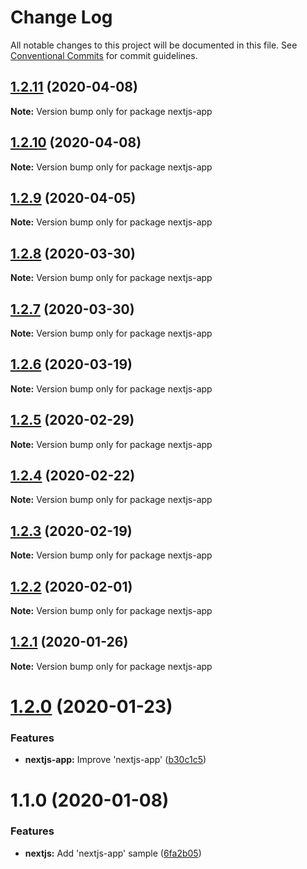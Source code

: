 # Change Log

All notable changes to this project will be documented in this file.
See [Conventional Commits](https://conventionalcommits.org) for commit guidelines.

## [1.2.11](https://github.com/panz3r/react-keycloak/compare/nextjs-app@1.2.10...nextjs-app@1.2.11) (2020-04-08)

**Note:** Version bump only for package nextjs-app





## [1.2.10](https://github.com/panz3r/react-keycloak/compare/nextjs-app@1.2.9...nextjs-app@1.2.10) (2020-04-08)

**Note:** Version bump only for package nextjs-app





## [1.2.9](https://github.com/panz3r/react-keycloak/compare/nextjs-app@1.2.8...nextjs-app@1.2.9) (2020-04-05)

**Note:** Version bump only for package nextjs-app





## [1.2.8](https://github.com/panz3r/react-keycloak/compare/nextjs-app@1.2.7...nextjs-app@1.2.8) (2020-03-30)

**Note:** Version bump only for package nextjs-app





## [1.2.7](https://github.com/panz3r/react-keycloak/compare/nextjs-app@1.2.6...nextjs-app@1.2.7) (2020-03-30)

**Note:** Version bump only for package nextjs-app





## [1.2.6](https://github.com/panz3r/react-keycloak/compare/nextjs-app@1.2.5...nextjs-app@1.2.6) (2020-03-19)

**Note:** Version bump only for package nextjs-app





## [1.2.5](https://github.com/panz3r/react-keycloak/compare/nextjs-app@1.2.4...nextjs-app@1.2.5) (2020-02-29)

**Note:** Version bump only for package nextjs-app





## [1.2.4](https://github.com/panz3r/react-keycloak/compare/nextjs-app@1.2.3...nextjs-app@1.2.4) (2020-02-22)

**Note:** Version bump only for package nextjs-app





## [1.2.3](https://github.com/panz3r/react-keycloak/compare/nextjs-app@1.2.2...nextjs-app@1.2.3) (2020-02-19)

**Note:** Version bump only for package nextjs-app





## [1.2.2](https://github.com/panz3r/react-keycloak/compare/nextjs-app@1.2.1...nextjs-app@1.2.2) (2020-02-01)

**Note:** Version bump only for package nextjs-app





## [1.2.1](https://github.com/panz3r/react-keycloak/compare/nextjs-app@1.2.0...nextjs-app@1.2.1) (2020-01-26)

**Note:** Version bump only for package nextjs-app





# [1.2.0](https://github.com/panz3r/react-keycloak/compare/nextjs-app@1.1.0...nextjs-app@1.2.0) (2020-01-23)


### Features

* **nextjs-app:** Improve 'nextjs-app' ([b30c1c5](https://github.com/panz3r/react-keycloak/commit/b30c1c55c41bdec11174556d134e8053e7eb2f18))





# 1.1.0 (2020-01-08)


### Features

* **nextjs:** Add 'nextjs-app' sample ([6fa2b05](https://github.com/panz3r/react-keycloak/commit/6fa2b057b0e6328fb8d2958e25b88ace3a860838))

